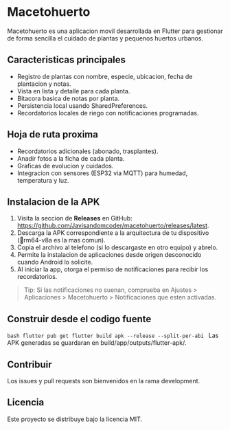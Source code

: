 # Macetohuerto

Macetohuerto es una aplicacion movil desarrollada en Flutter para gestionar de forma sencilla el cuidado de plantas y pequenos huertos urbanos.

## Caracteristicas principales
- Registro de plantas con nombre, especie, ubicacion, fecha de plantacion y notas.
- Vista en lista y detalle para cada planta.
- Bitacora basica de notas por planta.
- Persistencia local usando SharedPreferences.
- Recordatorios locales de riego con notificaciones programadas.

## Hoja de ruta proxima
- Recordatorios adicionales (abonado, trasplantes).
- Anadir fotos a la ficha de cada planta.
- Graficas de evolucion y cuidados.
- Integracion con sensores (ESP32 via MQTT) para humedad, temperatura y luz.

## Instalacion de la APK
1. Visita la seccion de **Releases** en GitHub: https://github.com/Javisandomcoder/macetohuerto/releases/latest.
2. Descarga la APK correspondiente a la arquitectura de tu dispositivo (rm64-v8a es la mas comun).
3. Copia el archivo al telefono (si lo descargaste en otro equipo) y abrelo.
4. Permite la instalacion de aplicaciones desde origen desconocido cuando Android lo solicite.
5. Al iniciar la app, otorga el permiso de notificaciones para recibir los recordatorios.

> Tip: Si las notificaciones no suenan, comprueba en Ajustes > Aplicaciones > Macetohuerto > Notificaciones que esten activadas.

## Construir desde el codigo fuente
`bash
flutter pub get
flutter build apk --release --split-per-abi
`
Las APK generadas se guardaran en build/app/outputs/flutter-apk/.

## Contribuir
Los issues y pull requests son bienvenidos en la rama development.

## Licencia
Este proyecto se distribuye bajo la licencia MIT.
